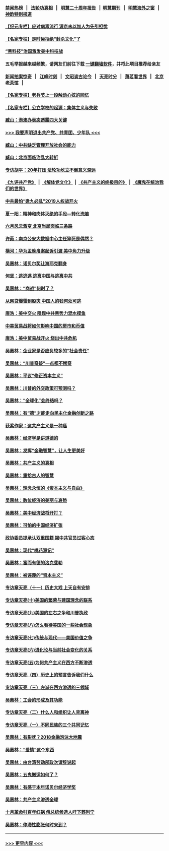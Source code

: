 #### [禁闻热榜](热点新闻.md?=0)  &nbsp;&nbsp;|&nbsp;&nbsp; [法轮功真相](https://github.com/gfw-breaker/truth/blob/master/README.md?=0) &nbsp;&nbsp;|&nbsp;&nbsp; [明慧二十周年报告](https://github.com/gfw-breaker/mh-reports/blob/master/README.md?=0) &nbsp;&nbsp;|&nbsp;&nbsp;[明慧期刊](https://github.com/gfw-breaker/mh-qikan) &nbsp;&nbsp;|&nbsp;&nbsp; [明慧海外之窗](https://github.com/gfw-breaker/mh-news/blob/master/README.md?=0) &nbsp;&nbsp;|&nbsp;&nbsp; [神韵特别报道](https://github.com/gfw-breaker/mh-news/blob/master/shenyun.md?=0)
#### [【纪元专栏】应对病毒流行 渥京未以加人为先引担忧](../pages/nsc423/n11875714.md?t=02291402) 
#### [【名家专栏】是时候拒绝“封杀文化”了](../pages/nsc423/n11814093.md?t=02291402) 
#### [“黑科技”治国激发美中科技战](../pages/nsc423/n11638056.md?t=02291402) 
#### 五毛举报越来越频繁，请网友们前往下载 [一键翻墙软件](https://github.com/gfw-breaker/ssr-accounts)，并将此项目推荐给亲友
#### [新闻拍案惊奇](https://github.com/gfw-breaker/banned-news/blob/master/pages/link4.md) &nbsp;&nbsp;|&nbsp;&nbsp; [江峰时刻](https://github.com/gfw-breaker/banned-news/blob/master/pages/link4.md) &nbsp;&nbsp;|&nbsp;&nbsp; [文昭谈古论今](https://github.com/gfw-breaker/banned-news/blob/master/pages/link4.md) &nbsp;&nbsp;|&nbsp;&nbsp; [天亮时分](https://github.com/gfw-breaker/banned-news/blob/master/pages/link4.md) &nbsp;&nbsp;|&nbsp;&nbsp; [萧茗看世界](https://github.com/gfw-breaker/banned-news/blob/master/pages/link4.md) &nbsp;&nbsp;|&nbsp;&nbsp; [北京老茶馆](https://github.com/gfw-breaker/banned-news/blob/master/pages/link4.md) &nbsp;&nbsp;|&nbsp;&nbsp; 
#### [【名家专栏】老兵节上一段触动心弦的回忆](../pages/nsc423/n11646016.md?t=02291402) 
#### [【名家专栏】公立学校的起源：集体主义与失败](../pages/nsc423/n11601833.md?t=02291402) 
#### [臧山：港澳办表态透露四大关键](../pages/nsc423/n11421628.md?t=02291402) 
#### [>>> 我要声明退出共产党、共青团、少年队 <<<](https://github.com/begood0513/goodnews/blob/master/quit/letter.md) 
#### [臧山：中共缺乏管理开放社会的能力](../pages/nsc423/n11407457.md?t=02291402) 
#### [臧山：北京面临治乱大转折](../pages/nsc423/n11406895.md?t=02291402) 
#### [专访胡平：20年打压 法轮功屹立不倒意义深远](../pages/nsc423/n11398800.md?t=02291402) 
#### [《九评共产党》](https://github.com/begood0513/9ping.md/blob/master/README.md) &nbsp;|&nbsp; [《解体党文化》](../../../../jtdwh.md/blob/master/README.md)  &nbsp;|&nbsp; [《共产主义的终极目的》](../../../../gczydzjmd.md/blob/master/README.md) &nbsp;|&nbsp; [《魔鬼在统治我们的世界》](../../../../mgztzwmdsj.md/blob/master/README.md) 
#### [中共最怕“逢九必乱”2019人权战开火](../pages/nsc423/n11385248.md?t=02291402) 
#### [夏一阳：精神和肉体灭绝的手段—转化洗脑](../pages/nsc423/n11368250.md?t=02291402) 
#### [六月风云激变 北京当局面临三条路](../pages/nsc423/n11313668.md?t=02291402) 
#### [许茹：南京公安大数据中心主任猝死是偶然？](../pages/nsc423/n11064744.md?t=02291402) 
#### [横河：华为孟晚舟案起诉引渡 美中角力升级](../pages/nsc423/n11027230.md?t=02291402) 
#### [吴惠林：诺贝尔奖让海耶克翻身](../pages/nsc423/n10890049.md?t=02291402) 
#### [何坚：逃逃逃 逃离中国与逃离中共](../pages/nsc423/n10592891.md?t=02291402) 
#### [吴惠林：“商战”何时了？](../pages/nsc423/n10573558.md?t=02291402) 
#### [从网贷爆雷到股灾 中国人的钱何处可逃](../pages/nsc423/n10572800.md?t=02291402) 
#### [唐浩：美中交火 隐现中共黑势力混水摸鱼](../pages/nsc423/n10544040.md?t=02291402) 
#### [中美贸易战将如何影响中国的房市和币值](../pages/nsc423/n10543697.md?t=02291402) 
#### [唐浩：美中贸易战开火 烧出中共危机](../pages/nsc423/n10540126.md?t=02291402) 
#### [吴惠林：企业家是否应负较多的“社会责任”](../pages/nsc423/n10535022.md?t=02291402) 
#### [吴惠林：“川普奇迹”一点都不稀奇](../pages/nsc423/n10512808.md?t=02291402) 
#### [吴惠林：平议“修正资本主义”](../pages/nsc423/n10495724.md?t=02291402) 
#### [吴惠林：川普的外交政策可预测吗？](../pages/nsc423/n10462387.md?t=02291402) 
#### [吴惠林：“全球化”会终结吗？](../pages/nsc423/n10452838.md?t=02291402) 
#### [吴惠林：有“德”才能走向民主化金融创新之路](../pages/nsc423/n10432292.md?t=02291402) 
#### [获奖作家：这共产主义是一种癌](../pages/nsc423/n10431541.md?t=02291402) 
#### [吴惠林：经济学是讲道德的](../pages/nsc423/n10398014.md?t=02291402) 
#### [吴惠林：发挥“金融智慧”，让人生更美好](../pages/nsc423/n10375019.md?t=02291402) 
#### [吴惠林：共产主义的真相](../pages/nsc423/n10351394.md?t=02291402) 
#### [吴惠林：重拾古人的智慧](../pages/nsc423/n10337691.md?t=02291402) 
#### [吴惠林：理念永恒的《资本主义与自由》](../pages/nsc423/n10316274.md?t=02291402) 
#### [吴惠林：数位经济的美丽与哀愁](../pages/nsc423/n10292946.md?t=02291402) 
#### [吴惠林：美中经济战将开打？](../pages/nsc423/n10258825.md?t=02291402) 
#### [吴惠林：可怕的中国经济扩张](../pages/nsc423/n10219147.md?t=02291402) 
#### [政协委员提承认双重国籍 揭中共官员过客心态](../pages/nsc423/n10208809.md?t=02291402) 
#### [吴惠林：现代“桃花源记”](../pages/nsc423/n10185234.md?t=02291402) 
#### [吴惠林：富而有德的洛克斐勒](../pages/nsc423/n10142264.md?t=02291402) 
#### [吴惠林：被诬蔑的“资本主义”](../pages/nsc423/n10124816.md?t=02291402) 
#### [专访章天亮（十一）历史大戏 上天自有安排](../pages/nsc423/n10094905.md?t=02291402) 
#### [专访章天亮(十)美国的繁荣与建国理念的联系](../pages/nsc423/n10094899.md?t=02291402) 
#### [专访章天亮(九)美国的左右之争和川普执政](../pages/nsc423/n10094889.md?t=02291402) 
#### [专访章天亮(八)怎么看待美国的一些社会现象](../pages/nsc423/n10094857.md?t=02291402) 
#### [专访章天亮(七)传统与现代——美国价值之争](../pages/nsc423/n10093140.md?t=02291402) 
#### [专访章天亮(六)进化论与当前社会变化的关系](../pages/nsc423/n10092036.md?t=02291402) 
#### [专访章天亮(五)为何共产主义在西方不断渗透](../pages/nsc423/n10083620.md?t=02291402) 
#### [专访章天亮（四）历史上的预言告诉我们什么](../pages/nsc423/n10083606.md?t=02291402) 
#### [专访章天亮（三）左派在西方渗透的三领域](../pages/nsc423/n10081115.md?t=02291402) 
#### [吴惠林：工会的形成及其功能](../pages/nsc423/n10080633.md?t=02291402) 
#### [专访章天亮（二）什么人和组织让人背离神](../pages/nsc423/n10076637.md?t=02291402) 
#### [专访章天亮（一）不同民族的三个共同记忆](../pages/nsc423/n10074188.md?t=02291402) 
#### [吴惠林：有影呒？2018金融泡沫大地震](../pages/nsc423/n10040534.md?t=02291402) 
#### [吴惠林：“爱情”这个东西](../pages/nsc423/n10019423.md?t=02291402) 
#### [吴惠林：由台湾劳动部政次请辞说起](../pages/nsc423/n9979679.md?t=02291402) 
#### [吴惠林：五鬼搬运如何了？](../pages/nsc423/n9925338.md?t=02291402) 
#### [吴惠林：有感于本年诺贝尔经济学奖](../pages/nsc423/n9871883.md?t=02291402) 
#### [吴惠林：共产主义渗透全球](../pages/nsc423/n9812748.md?t=02291402) 
#### [十月革命引百年红祸 俄总统候选人吁下葬列宁](../pages/nsc423/n9810182.md?t=02291402) 
#### [吴惠林：停滞性膨胀何时来到？](../pages/nsc423/n9764136.md?t=02291402) 

----
#### [ >>> 更早内容 <<< ](../indexes/nsc423-earlier.md)
